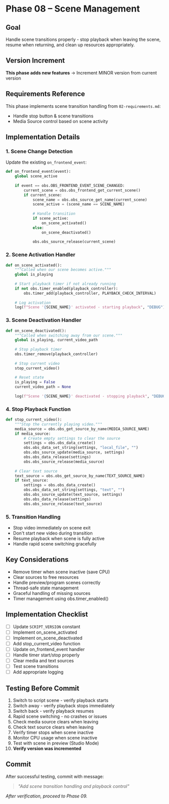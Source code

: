 # Phase 08 – Scene Management

## Goal
Handle scene transitions properly - stop playback when leaving the scene, resume when returning, and clean up resources appropriately.

## Version Increment
**This phase adds new features** → Increment MINOR version from current version

## Requirements Reference
This phase implements scene transition handling from `02-requirements.md`:
- Handle stop button & scene transitions
- Media Source control based on scene activity

## Implementation Details

### 1. Scene Change Detection
Update the existing `on_frontend_event`:
```python
def on_frontend_event(event):
    global scene_active
    
    if event == obs.OBS_FRONTEND_EVENT_SCENE_CHANGED:
        current_scene = obs.obs_frontend_get_current_scene()
        if current_scene:
            scene_name = obs.obs_source_get_name(current_scene)
            scene_active = (scene_name == SCENE_NAME)
            
            # Handle transition
            if scene_active:
                on_scene_activated()
            else:
                on_scene_deactivated()
                
            obs.obs_source_release(current_scene)
```

### 2. Scene Activation Handler
```python
def on_scene_activated():
    """Called when our scene becomes active."""
    global is_playing
    
    # Start playback timer if not already running
    if not obs.timer_enabled(playback_controller):
        obs.timer_add(playback_controller, PLAYBACK_CHECK_INTERVAL)
    
    # Log activation
    log(f"Scene '{SCENE_NAME}' activated - starting playback", "DEBUG")
```

### 3. Scene Deactivation Handler
```python
def on_scene_deactivated():
    """Called when switching away from our scene."""
    global is_playing, current_video_path
    
    # Stop playback timer
    obs.timer_remove(playback_controller)
    
    # Stop current video
    stop_current_video()
    
    # Reset state
    is_playing = False
    current_video_path = None
    
    log(f"Scene '{SCENE_NAME}' deactivated - stopping playback", "DEBUG")
```

### 4. Stop Playback Function
```python
def stop_current_video():
    """Stop the currently playing video."""
    media_source = obs.obs_get_source_by_name(MEDIA_SOURCE_NAME)
    if media_source:
        # Create empty settings to clear the source
        settings = obs.obs_data_create()
        obs.obs_data_set_string(settings, "local_file", "")
        obs.obs_source_update(media_source, settings)
        obs.obs_data_release(settings)
        obs.obs_source_release(media_source)
    
    # Clear text source
    text_source = obs.obs_get_source_by_name(TEXT_SOURCE_NAME)
    if text_source:
        settings = obs.obs_data_create()
        obs.obs_data_set_string(settings, "text", "")
        obs.obs_source_update(text_source, settings)
        obs.obs_data_release(settings)
        obs.obs_source_release(text_source)
```

### 5. Transition Handling
- Stop video immediately on scene exit
- Don't start new video during transition
- Resume playback when scene is fully active
- Handle rapid scene switching gracefully

## Key Considerations
- Remove timer when scene inactive (save CPU)
- Clear sources to free resources
- Handle preview/program scenes correctly
- Thread-safe state management
- Graceful handling of missing sources
- Timer management using obs.timer_enabled()

## Implementation Checklist
- [ ] Update `SCRIPT_VERSION` constant
- [ ] Implement on_scene_activated
- [ ] Implement on_scene_deactivated
- [ ] Add stop_current_video function
- [ ] Update on_frontend_event handler
- [ ] Handle timer start/stop properly
- [ ] Clear media and text sources
- [ ] Test scene transitions
- [ ] Add appropriate logging

## Testing Before Commit
1. Switch to script scene - verify playback starts
2. Switch away - verify playback stops immediately
3. Switch back - verify playback resumes
4. Rapid scene switching - no crashes or issues
5. Check media source clears when leaving
6. Check text source clears when leaving
7. Verify timer stops when scene inactive
8. Monitor CPU usage when scene inactive
9. Test with scene in preview (Studio Mode)
10. **Verify version was incremented**

## Commit
After successful testing, commit with message:  
> *"Add scene transition handling and playback control"*

*After verification, proceed to Phase 09.*